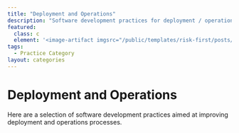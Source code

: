 ```yaml
---
title: "Deployment and Operations"
description: "Software development practices for deployment / operations."
featured: 
  class: c
  element: '<image-artifact imgsrc="/public/templates/risk-first/posts/operations.svg">Operations</image-artifact>'
tags:
  - Practice Category
layout: categories
---
```


# Deployment and Operations

Here are a selection of software development practices aimed at improving deployment and operations processes.

 
<TagList tag="Practice" filter="Deployment-And-Operations" />